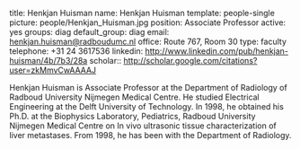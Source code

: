 title: Henkjan Huisman
name: Henkjan Huisman
template: people-single
picture: people/Henkjan_Huisman.jpg
position: Associate Professor
active: yes
groups: diag
default_group: diag
email: henkjan.huisman@radboudumc.nl
office: Route 767, Room 30
type: faculty
telephone: +31 24 3617536 
linkedin: http://www.linkedin.com/pub/henkjan-huisman/4b/7b3/28a
scholar:: http://scholar.google.com/citations?user=zkMmvCwAAAAJ

Henkjan Huisman is Associate Professor at the Department of Radiology of Radboud University Nijmegen Medical Centre. He studied Electrical Engineering at the Delft University of Technology. In 1998, he obtained his Ph.D. at the Biophysics Laboratory, Pediatrics, Radboud University Nijmegen Medical Centre on In vivo ultrasonic tissue characterization of liver metastases. From 1998, he has been with the Department of Radiology.

